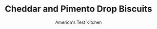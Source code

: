 ---
layout: ../../layouts/MarkdownPostLayout.astro
title: Cheddar and Pimento Drop Biscuits
author: America's Test Kitchen
pubDate: 2023-03-15
description: "One day we decided to ignore the standard ­instructions for drop biscuits. The result? Best ­biscuits ever."
image_url: https://res.cloudinary.com/hksqkdlah/image/upload/ar_1:1,c_fill,dpr_2.0,f_auto,fl_lossy.progressive.strip_profile,g_faces:auto,q_auto:low,w_344/20487_sfs-5-easydropbiscuits-cheddarpimento-23
tags: ["Desserts or Baked Goods","Breakfast & Brunch","Cookbook Collection"]
calories: 2320
protein: 4
carbohydrates: 19
fats: 
fiber: 
ingredients: ["2 cups (10 ounces), all-purpose flour","3 ounces, extra-sharp cheddar cheese, shredded (3/4 cup)","1/4 cup finely chopped, jarred pimentos","2 teaspoons, baking powder","1/2 teaspoon, baking soda","1 teaspoon, sugar","3/4 teaspoon, salt","1 cup, buttermilk, chilled","8 tablespoons, unsalted butter, melted, plus 2 tablespoons unsalted butter"]
serves: 12
time: "45 minutes"
instructions: ["Adjust oven rack to middle position and heat oven to 475 degrees. Line rimmed baking sheet with parchment paper. Whisk flour, cheddar, pimentos, baking powder, baking soda, sugar, and salt together in large bowl. Stir buttermilk and melted butter together in 2-cup liquid measuring cup until butter forms clumps.","Add buttermilk mixture to flour mixture and stir with rubber spatula until just incorporated. Using greased ¼-cup dry measuring cup, drop level scoops of batter 1 1/2 inches apart on prepared sheet. Bake until tops are golden brown, rotating sheet halfway through baking, 12 to 14 minutes.","Melt remaining 2 tablespoons butter and brush on biscuit tops. Transfer biscuits to wire rack and let cool for 5 minutes before serving."]
nutrition: ["70 mg Potassium","156 mg Phosphorus","133 mg Calcium","1 mg Iron","10 mg Magnesium","199 mg Sodium","10 g Fat","1 mg Niacin (B3)","2 g Monounsaturated","3 mg Vitamin C","28 mg Cholesterol","6 g Saturated","36 µg Folic acid","10 µg Folate (food)","1 g Sugars","1 µg Vitamin K","29 g Water","19 g Carbs","72 µg Folate equivalent (total)","4 g Protein","91 µg Vitamin A","193 kcal Energy","2320 calories"]
notes: "To refresh day-old biscuits, heat them in a 300-degree oven for 10 minutes."
---